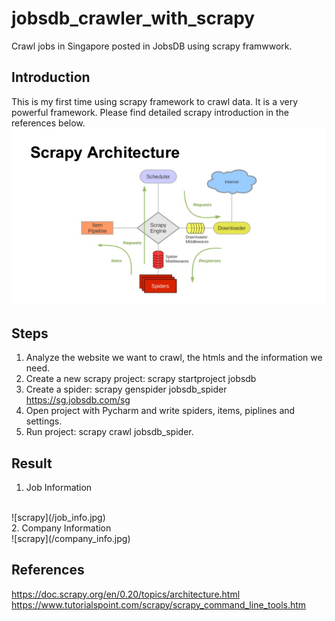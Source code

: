 # jobsdb_crawler_with_scrapy

Crawl jobs in Singapore posted in JobsDB using scrapy framwwork.

## Introduction

This is my first time using scrapy framework to crawl data. It is a very powerful framework. Please find detailed scrapy introduction in the references below. </br>
![scrapy](/scrapy_framework.jpg)

## Steps

1. Analyze the website we want to crawl, the htmls and the information we need.
2. Create a new scrapy project: scrapy startproject jobsdb
3. Create a spider: scrapy genspider jobsdb_spider https://sg.jobsdb.com/sg
4. Open project with Pycharm and write spiders, items, piplines and settings.
5. Run project: scrapy crawl jobsdb_spider.

## Result

1. Job Information
</br>
![scrapy](/job_info.jpg) </br>
2. Company Information
</br>
![scrapy](/company_info.jpg) </br>

## References
https://doc.scrapy.org/en/0.20/topics/architecture.html </br>
https://www.tutorialspoint.com/scrapy/scrapy_command_line_tools.htm
